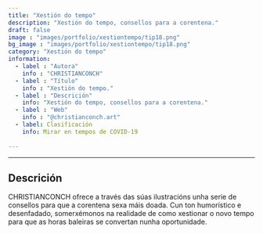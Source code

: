 ```yaml
---
title: "Xestión do tempo"
description: "Xestión do tempo, consellos para a corentena."
draft: false
image : "images/portfolio/xestiontempo/tip18.png"
bg_image : "images/portfolio/xestiontempo/tip18.png"
category: "Xestión do tempo"
information:
  - label : "Autora"
    info : "CHRISTIANCONCH"
  - label : "Título"
    info : "Xestión do tempo."
  - label : "Descrición"
    info: "Xestión do tempo, consellos para a corentena."
  - label : "Web"
    info : "@christianconch.art" 
  - label: Clasificación
    info: Mirar en tempos de COVID-19
    
---
```


---
## Descrición

CHRISTIANCONCH ofrece a través das súas ilustracións unha serie de consellos para que a corentena sexa máis doada. Cun ton humorístico e desenfadado, somerxémonos na realidade de como xestionar o novo tempo para que as horas baleiras se convertan nunha oportunidade. 